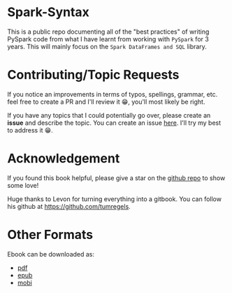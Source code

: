 # Spark-Syntax

This is a public repo documenting all of the "best practices" of writing PySpark code from what I have learnt from working with `PySpark` for 3 years. This will mainly focus on the `Spark DataFrames and SQL` library.

# Contributing/Topic Requests

If you notice an improvements in terms of typos, spellings, grammar, etc. feel free to create a PR and I'll review it 😁, you'll most likely be right.

If you have any topics that I could potentially go over, please create an **issue** and describe the topic. You can create an issue [here](https://github.com/ericxiao251/spark-syntax/issues). I'll try my best to address it 😁.

# Acknowledgement

If you found this book helpful, please give a star on the [github repo](https://github.com/ericxiao251/spark-syntax) to show some love!

Huge thanks to Levon for turning everything into a gitbook. You can follow his github at https://github.com/tumregels.

# Other Formats

Ebook can be downloaded as:
* [pdf](https://github.com/ericxiao251/spark-syntax/raw/gh-pages/spark-syntax.pdf)
* [epub](https://github.com/ericxiao251/spark-syntax/raw/gh-pages/spark-syntax.epub)
* [mobi](https://github.com/ericxiao251/spark-syntax/raw/gh-pages/spark-syntax.mobi)
